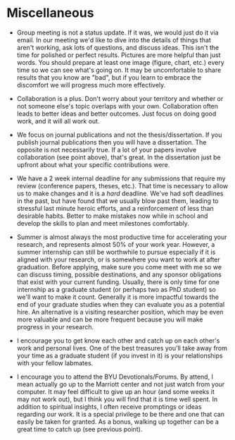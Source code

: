 # Miscellaneous

- Group meeting is not a status update.  If it was, we would just do it via email.  In our meeting we'd like to dive into the details of things that aren't working, ask lots of questions, and discuss ideas.  This isn't the time for polished or perfect results.  Pictures are more helpful than just words.  You should prepare at least one image (figure, chart, etc.) every time so we can see what's going on.  It may be uncomfortable to share results that you know are "bad", but if you learn to embrace the discomfort we will progress much more effectively.

- Collaboration is a plus.  Don't worry about your territory and whether or not someone else's topic overlaps with your own.  Collaboration often leads to better ideas and better outcomes.  Just focus on doing good work, and it will all work out.

- We focus on journal publications and not the thesis/dissertation.  If you publish journal publications then you will have a dissertation.  The opposite is not necessarily true.  If a lot of your papers involve collaboration (see point above), that's great.  In the dissertation just be upfront about what your specific contributions were.  

- We have a 2 week internal deadline for any submissions that require my review (conference papers, theses, etc.).  That time is necessary to allow us to make changes and it is a *hard* deadline.  We've had soft deadlines in the past, but have found that we usually blow past them, leading to stressful last minute heroic efforts, and a reinforcement of less than desirable habits.  Better to make mistakes now while in school and develop the skills to plan and meet milestones comfortably.

- Summer is almost always the most productive time for accelerating your research, and represents almost 50% of your work year.  However, a summer internship can still be worthwhile to pursue especially if it is aligned with your research, or is somewhere you want to work at after graduation.  Before applying, make sure you come meet with me so we can discuss timing, possible destinations, and any sponsor obligations that exist with your current funding.  Usually, there is only time for one internship as a graduate student (or perhaps two as PhD student) so we'll want to make it count.  Generally it is more impactful towards the end of your graduate studies when they can evaluate you as a potential hire.  An alternative is a visiting researcher position, which may be even more valuable and can be more frequent because you will make progress in your research.

- I encourage you to get know each other and catch up on each other's work and personal lives.  One of the best treasures you'll take away from your time as a graduate student (if you invest in it) is your relationships with your fellow labmates.

- I encourage you to attend the BYU Devotionals/Forums. By attend, I mean actually go up to the Marriott center and not just watch from your computer. It may feel difficult to give up an hour (and some weeks it may not work out), but I think you will find that it is time well spent. In addition to spiritual insights, I often receive promptings or ideas regarding our work. It is a special privilege to be there and one that can easily be taken for granted.  As a bonus, walking up together can be a great time to catch up (see previous point).
